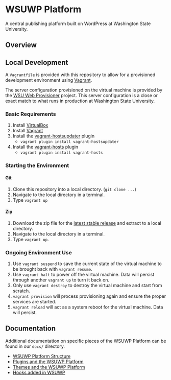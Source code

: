 # WSUWP Platform

A central publishing platform built on WordPress at Washington State University.

## Overview

## Local Development

A `Vagrantfile` is provided with this repository to allow for a provisioned development environment using [Vagrant](http://vagrantup.com).

The server configuration provisioned on the virtual machine is provided by the [WSU Web Provisioner](https://github.com/washingtonstateuniversity/wsu-web-provisioner) project. This server configuration is a close or exact match to what runs in production at Washington State University.

### Basic Requirements

1. Install [VirtualBox](http://virtualbox.org)
1. Install [Vagrant](http://vagrantup.com)
1. Install the [vagrant-hostsupdater](https://github.com/cogitatio/vagrant-hostsupdater) plugin
    * `vagrant plugin install vagrant-hostsupdater`
1. Install the [vagrant-hosts](https://github.com/adrienthebo/vagrant-hosts) plugin
    * `vagrant plugin install vagrant-hosts`

### Starting the Environment

#### Git

1. Clone this repository into a local directory. (`git clone ...`)
1. Navigate to the local directory in a terminal.
1. Type `vagrant up`

#### Zip

1. Download the zip file for the [latest stable release](https://github.com/washingtonstateuniversity/WSUWP-Platform/releases) and extract to a local directory.
1. Navigate to the local directory in a terminal.
1. Type `vagrant up`.

### Ongoing Environment Use

1. Use `vagrant suspend` to save the current state of the virtual machine to be brought back with `vagrant resume`.
1. Use `vagrant halt` to power off the virtual machine. Data will persist through another `vagrant up` to turn it back on.
1. Only use `vagrant destroy` to destroy the virtual machine and start from scratch.
1. `vagrant provision` will process provisioning again and ensure the proper services are started.
1. `vagrant reload` will act as a system reboot for the virtual machine. Data will persist.

## Documentation

Additional documentation on specific pieces of the WSUWP Platform can be found in our `docs/` directory.

* [WSUWP Platform Structure](https://github.com/washingtonstateuniversity/WSUWP-Platform/blob/master/docs/platform-structure.md)
* [Plugins and the WSUWP Platform](https://github.com/washingtonstateuniversity/WSUWP-Platform/blob/master/docs/plugins.md)
* [Themes and the WSUWP Platform](https://github.com/washingtonstateuniversity/WSUWP-Platform/blob/master/docs/themes.md)
* [Hooks added in WSUWP](https://github.com/washingtonstateuniversity/WSUWP-Platform/blob/master/docs/hooks.md)
